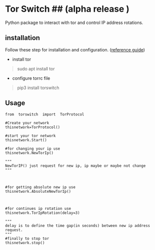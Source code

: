 ﻿# Tor Switch ## (alpha release )
Python package to interact with tor and control IP address rotations.


## installation 
Follow these step for installation and configuration. ([reference guide](https://sylvaindurand.org/use-tor-with-python/))
 - install tor
 

> sudo apt install tor

 - configure torrc file 


>  pip3 install torswitch

## Usage

```
from  torswitch  import  TorProtocol
 
#Create your network
thisnetwork=TorProtocol()

#start your tor network
thisnetwork.Start()

#for changing your ip use
thisnetwork.NewTorIp()

"""
NewTorIP() just request for new ip, ip maybe or maybe not change
"""

  

#for getting absolute new ip use
thisnetwork.AbsoluteNewTorIp()

  

#for continues ip rotation use
thisnetwork.TorIpRotation(delay=3)

"""
delay is to define the time gap(in seconds) between new ip address request.
"""
#finally to stop tor
thisnetwork.stop()

```